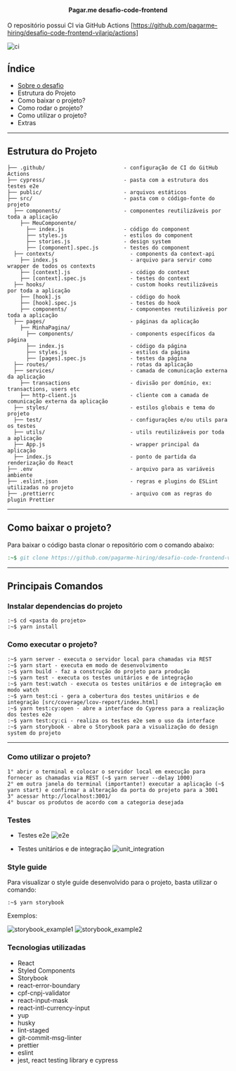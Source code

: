 <h4 align="center">
  Pagar.me desafio-code-frontend
</h4>

O repositório possui CI via GitHub Actions [https://github.com/pagarme-hiring/desafio-code-frontend-vilarjp/actions]

![ci](https://github.com/pagarme-hiring/desafio-code-frontend-vilarjp/blob/main/public/assets/ci.png)

## Índice

- [Sobre o desafio](./CHALLENGE.md)
- Estrutura do Projeto
- Como baixar o projeto?
- Como rodar o projeto?
- Como utilizar o projeto?
- Extras

---

## Estrutura do Projeto

```
├── .github/                         - configuração de CI do GitHub Actions
├── cypress/                         - pasta com a estrutura dos testes e2e
├── public/                          - arquivos estáticos
├── src/                             - pasta com o código-fonte do projeto
  ├── components/                    - componentes reutilizáveis por toda a aplicação
    ├── MeuComponente/
      ├── index.js                   - código do component
      ├── styles.js                  - estilos do component
      ├── stories.js                 - design system
      ├── [component].spec.js        - testes do component
  ├── contexts/                        - components da context-api
    ├── index.js                       - arquivo para servir como wrapper de todos os contexts
    ├── [context].js                   - código do context
    ├── [context].spec.js              - testes do context
  ├── hooks/                           - custom hooks reutilizáveis por toda a aplicação
    ├── [hook].js                      - código do hook
    ├── [hook].spec.js                 - testes do hook
    ├── components/                    - componentes reutilizáveis por toda a aplicação
  ├── pages/                           - páginas da aplicação
    ├── MinhaPagina/
      ├── components/                  - components específicos da página
      ├── index.js                     - código da página
      ├── styles.js                    - estilos da página
      ├── [pages].spec.js              - testes da página
  ├── routes/                          - rotas da aplicação
  ├── services/                        - camada de comunicação externa da aplicação
    ├── transactions                   - divisão por domínio, ex: transactions, users etc
    ├── http-client.js                 - cliente com a camada de comunicação externa da aplicação
  ├── styles/                          - estilos globais e tema do projeto
  ├── test/                            - configurações e/ou utils para os testes
  ├── utils/                           - utils reutilizáveis por toda a aplicação
  ├── App.js                           - wrapper principal da aplicação
  ├── index.js                         - ponto de partida da renderização do React
├── .env                               - arquivo para as variáveis ambiente
├── .eslint.json                       - regras e plugins do ESLint utilizadas no projeto
├── .prettierrc                        - arquivo com as regras do plugin Prettier

```

---

## Como baixar o projeto?

Para baixar o código basta clonar o repositório com o comando abaixo:

```bat
:~$ git clone https://github.com/pagarme-hiring/desafio-code-frontend-vilarjp
```

---

## Principais Comandos

### Instalar dependencias do projeto

```
:~$ cd <pasta do projeto>
:~$ yarn install
```

### Como executar o projeto?

```
:~$ yarn server - executa o servidor local para chamadas via REST
:~$ yarn start - executa em modo de desenvolvimento
:~$ yarn build - faz a construção do projeto para produção
:~$ yarn test - executa os testes unitários e de integração
:~$ yarn test:watch - executa os testes unitários e de integração em modo watch
:~$ yarn test:ci - gera a cobertura dos testes unitários e de integração [src/coverage/lcov-report/index.html]
:~$ yarn test:cy:open - abre a interface do Cypress para a realização dos testes e2e
:~$ yarn test:cy:ci - realiza os testes e2e sem o uso da interface
:~$ yarn storybook - abre o Storybook para a visualização do design system do projeto
```

---

### Como utilizar o projeto?

```
1° abrir o terminal e colocar o servidor local em execução para fornecer as chamadas via REST (~$ yarn server --delay 1000)
2° em outra janela do terminal (importante!) executar a aplicação (~$ yarn start) e confirmar a alteração da porta do projeto para a 3001
3° acessar http://localhost:3001/
4° buscar os produtos de acordo com a categoria desejada
```

### Testes

- Testes e2e
  ![e2e](https://github.com/pagarme-hiring/desafio-code-frontend-vilarjp/blob/main/public/assets/e2e.png)

- Testes unitários e de integração
  ![unit_integration](https://github.com/pagarme-hiring/desafio-code-frontend-vilarjp/blob/main/public/assets/unit_integration.png)

### Style guide

Para visualizar o style guide desenvolvido para o projeto, basta utilizar o comando:

```
:~$ yarn storybook
```

Exemplos:

![storybook_example1](https://github.com/pagarme-hiring/desafio-code-frontend-vilarjp/blob/main/public/assets/storybook_example1.png)
![storybook_example2](https://github.com/pagarme-hiring/desafio-code-frontend-vilarjp/blob/main/public/assets/storybook_example2.png)

### Tecnologias utilizadas

- React
- Styled Components
- Storybook
- react-error-boundary
- cpf-cnpj-validator
- react-input-mask
- react-intl-currency-input
- yup
- husky
- lint-staged
- git-commit-msg-linter
- prettier
- eslint
- jest, react testing library e cypress
